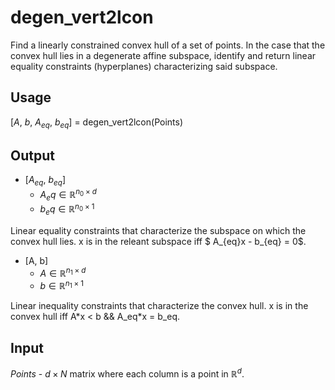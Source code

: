 # degen_vert2lcon
 
Find a linearly constrained convex hull of a set of points.
In the case that the convex hull lies in a degenerate affine subspace, identify and return linear equality constraints (hyperplanes) characterizing said subspace.

## Usage

[$A$, $b$, $A_{eq}$, $b_{eq}$] = degen_vert2lcon(Points)

## Output

- [$A_{eq}$, $b_{eq}$]
    - $A_eq \in \mathbb{R}^{n_0 \times d}$
    - $b_eq \in \mathbb{R}^{n_0 \times 1}$

Linear equality constraints that characterize the subspace on which the convex hull lies. x is in the releant subspace iff $ A_{eq}x - b_{eq} = 0$.

- [A, b]
    - $A \in \mathbb{R}^{n_1 \times d}$
    - $b \in \mathbb{R}^{n_1 \times 1}$

Linear inequality constraints that characterize the convex hull. x is in the convex hull iff A\*x < b && A_eq\*x = b_eq.

## Input

$Points$ - $d \times N$ matrix where each column is a point in $\mathbb{R}^d$.